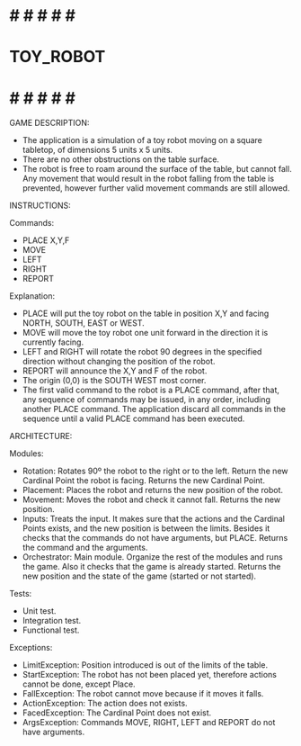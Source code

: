 # # # # # # #
# TOY_ROBOT #
# # # # # # #
 

GAME DESCRIPTION:

- The application is a simulation of a toy robot moving on a square tabletop,
  of dimensions 5 units x 5 units.
- There are no other obstructions on the table surface.
- The robot is free to roam around the surface of the table, but cannot fall.
  Any movement that would result in the robot falling from the table is
  prevented, however further valid movement commands are still allowed.



INSTRUCTIONS:

Commands:

  - PLACE X,Y,F
  - MOVE
  - LEFT
  - RIGHT
  - REPORT


Explanation:

  - PLACE will put the toy robot on the table in position X,Y and facing
    NORTH, SOUTH, EAST or WEST.
  - MOVE will move the toy robot one unit forward in the direction it is
    currently facing.
  - LEFT and RIGHT will rotate the robot 90 degrees in the specified
    direction without changing the position of the robot.
  - REPORT will announce the X,Y and F of the robot.
  - The origin (0,0) is the SOUTH WEST most corner.
  - The first valid command to the robot is a PLACE command, after that, any
    sequence of commands may be issued, in any order, including another
    PLACE command. The application discard all commands in the sequence
    until a valid PLACE command has been executed.



ARCHITECTURE:

Modules:

  - Rotation: Rotates 90º the robot to the right or to the left. Return the
    new Cardinal Point the robot is facing. Returns the new Cardinal Point.
  - Placement: Places the robot and returns the new position of the robot.
  - Movement: Moves the robot and check it cannot fall. Returns the new
    position.
  - Inputs: Treats the input. It makes sure that the actions and the Cardinal
    Points exists, and the new position is between the limits. Besides it
    checks that the commands do not have arguments, but PLACE. Returns the
    command and the arguments.
  - Orchestrator: Main module. Organize the rest of the modules and runs the
    game. Also it checks that the game is already started. Returns the new
    position and the state of the game (started or not started).


Tests:

  - Unit test.
  - Integration test.
  - Functional test.


Exceptions:

  - LimitException: Position introduced is out of the limits of the table.
  - StartException: The robot has not been placed yet, therefore actions
    cannot be done, except Place.
  - FallException: The robot cannot move because if it moves it falls.
  - ActionException: The action does not exists.
  - FacedException: The Cardinal Point does not exist.
  - ArgsException: Commands MOVE, RIGHT, LEFT and REPORT do not have
    arguments.
